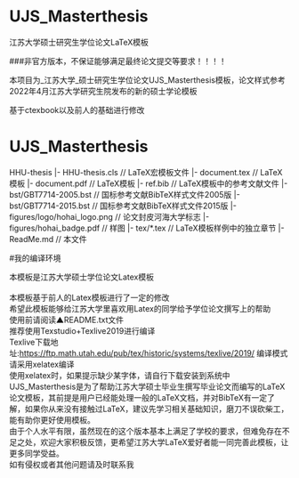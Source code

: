 # UJS_Masterthesis

江苏大学硕士研究生学位论文LaTeX模板

###非官方版本，不保证能够满足最终论文提交等要求！！！！

本项目为_江苏大学_硕士研究生学位论文UJS_Masterthesis模板，论文样式参考2022年4月江苏大学研究生院发布的新的硕士学论模板

基于ctexbook以及前人的基础进行修改

# UJS_Masterthesis

HHU-thesis
 |- HHU-thesis.cls                  // LaTeX宏模板文件
 |- document.tex                    // LaTeX模板
 |- document.pdf                    // LaTeX模板
 |- ref.bib                         // LaTeX模板中的参考文献文件
 |- bst/GBT7714-2005.bst            // 国标参考文献BibTeX样式文件2005版
 |- bst/GBT7714-2015.bst            // 国标参考文献BibTeX样式文件2015版
 |- figures/logo/hohai_logo.png     // 论文封皮河海大学标志
 |- figures/hohai_badge.pdf         // 样图
 |- tex/*.tex                       // LaTeX模板样例中的独立章节
 |- ReadMe.md                       // 本文件
 
 
 #我的编译环境
 
 
 
 
本模板是江苏大学硕士学位论文Latex模板\
\
本模板基于前人的Latex模板进行了一定的修改\
希望此模板能够给江苏大学里喜欢用Latex的同学给予学位论文撰写上的帮助\
使用前请阅读▲README.txt文件\
推荐使用Texstudio+Texlive2019进行编译\
Texlive下载地址:https://ftp.math.utah.edu/pub/tex/historic/systems/texlive/2019/
编译模式请采用xelatex编译\
使用xelatex时，如果提示缺少某字体，请自行下载安装到系统中\
UJS_Masterthesis是为了帮助江苏大学硕士毕业生撰写毕业论文而编写的LaTeX论文模板，其前提是用户已经能处理一般的LaTeX文档，并对BibTeX有一定了解，如果你从来没有接触过LaTeX，建议先学习相关基础知识，磨刀不误砍柴工，能有助你更好使用模板。\
由于个人水平有限，虽然现在的这个版本基本上满足了学校的要求，但难免存在不足之处，欢迎大家积极反馈，更希望江苏大学LaTeX爱好者能一同完善此模板，让更多同学受益。\
如有侵权或者其他问题请及时联系我

